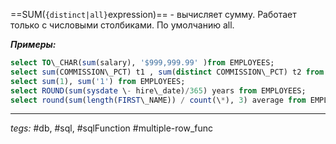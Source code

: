 ==SUM(`{distinct|all}`expression)== - вычисляет сумму. Работает только с числовыми столбиками. По умолчанию all.

***Примеры:***
```sql
select TO\_CHAR(sum(salary), '$999,999.99' )from EMPLOYEES;  
select sum(COMMISSION\_PCT) t1 , sum(distinct COMMISSION\_PCT) t2 from EMPLOYEES; \--null ignored  
select sum(1), sum('1') from EMPLOYEES;  
select ROUND(sum(sysdate \- hire\_date)/365) years from EMPLOYEES;  
select round(sum(length(FIRST\_NAME)) / count(\*), 3) average from EMPLOYEES;
```
---
*tegs:* #db, #sql, #sqlFunction #multiple-row_func 